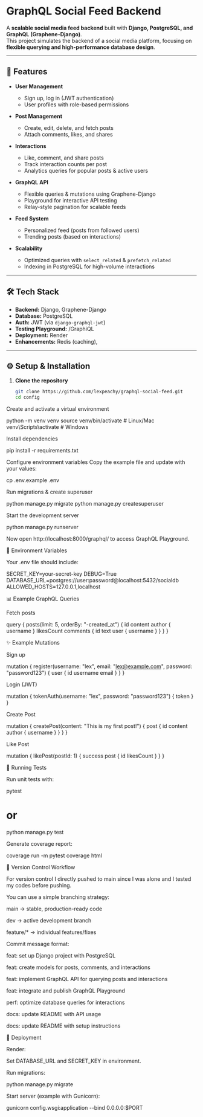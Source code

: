 # GraphQL Social Feed Backend

A **scalable social media feed backend** built with **Django, PostgreSQL, and GraphQL (Graphene-Django)**.  
This project simulates the backend of a social media platform, focusing on **flexible querying and high-performance database design**.

---

## 🚀 Features

- **User Management**
  - Sign up, log in (JWT authentication)
  - User profiles with role-based permissions

- **Post Management**
  - Create, edit, delete, and fetch posts
  - Attach comments, likes, and shares

- **Interactions**
  - Like, comment, and share posts
  - Track interaction counts per post
  - Analytics queries for popular posts & active users

- **GraphQL API**
  - Flexible queries & mutations using Graphene-Django
  - Playground for interactive API testing
  - Relay-style pagination for scalable feeds

- **Feed System**
  - Personalized feed (posts from followed users)
  - Trending posts (based on interactions)

- **Scalability**
  - Optimized queries with `select_related` & `prefetch_related`
  - Indexing in PostgreSQL for high-volume interactions

---

## 🛠️ Tech Stack

- **Backend:** Django, Graphene-Django  
- **Database:** PostgreSQL  
- **Auth:** JWT (via `django-graphql-jwt`)  
- **Testing Playground:** /GraphiQL
- **Deployment:** Render
- **Enhancements:** Redis (caching),   

---

## ⚙️ Setup & Installation

1. **Clone the repository**
   ```bash
   git clone https://github.com/lexpeachy/graphql-social-feed.git
   cd config

Create and activate a virtual environment

python -m venv venv
source venv/bin/activate  # Linux/Mac
venv\Scripts\activate     # Windows


Install dependencies

pip install -r requirements.txt


Configure environment variables
Copy the example file and update with your values:

cp .env.example .env


Run migrations & create superuser

python manage.py migrate
python manage.py createsuperuser


Start the development server

python manage.py runserver


Now open http://localhost:8000/graphql/
 to access GraphQL Playground.

🔑 Environment Variables

Your .env file should include:

SECRET_KEY=your-secret-key
DEBUG=True
DATABASE_URL=postgres://user:password@localhost:5432/socialdb
ALLOWED_HOSTS=127.0.0.1,localhost

📊 Example GraphQL Queries

Fetch posts

query {
  posts(limit: 5, orderBy: "-created_at") {
    id
    content
    author {
      username
    }
    likesCount
    comments {
      id
      text
      user {
        username
      }
    }
  }
}

✨ Example Mutations

Sign up

mutation {
  register(username: "lex", email: "lex@example.com", password: "password123") {
    user {
      id
      username
      email
    }
  }
}


Login (JWT)

mutation {
  tokenAuth(username: "lex", password: "password123") {
    token
  }
}


Create Post

mutation {
  createPost(content: "This is my first post!") {
    post {
      id
      content
      author {
        username
      }
    }
  }
}


Like Post

mutation {
  likePost(postId: 1) {
    success
    post {
      id
      likesCount
    }
  }
}

🧪 Running Tests

Run unit tests with:

pytest
# or
python manage.py test


Generate coverage report:

coverage run -m pytest
coverage html

📂 Version Control Workflow

For version control I directly pushed to main since I was alone and I tested my codes before pushing.

You can use a simple branching strategy:

main → stable, production-ready code

dev → active development branch

feature/* → individual features/fixes

Commit message format:

feat: set up Django project with PostgreSQL

feat: create models for posts, comments, and interactions

feat: implement GraphQL API for querying posts and interactions

feat: integrate and publish GraphQL Playground

perf: optimize database queries for interactions

docs: update README with API usage

docs: update README with setup instructions

🚀 Deployment 

Render:

Set DATABASE_URL and SECRET_KEY in environment.

Run migrations:

python manage.py migrate


Start server (example with Gunicorn):

gunicorn config.wsgi:application --bind 0.0.0.0:$PORT
